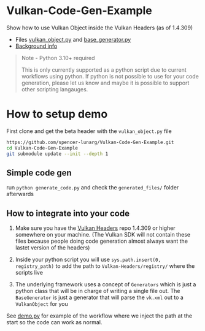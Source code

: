 # Vulkan-Code-Gen-Example

Show how to use Vulkan Object inside the Vulkan Headers (as of 1.4.309)

- Files [vulkan_object.py](https://github.com/KhronosGroup/Vulkan-Headers/blob/main/registry/vulkan_object.py) and [base_generator.py](https://github.com/KhronosGroup/Vulkan-Headers/blob/main/registry/base_generator.py)
- [Background info](./Vulkan_Code_Gen.pdf)

> Note - Python 3.10+ required
>
> This is only currently supported as a python script due to current workflows using python. If python is not possible to use for your code generation, please let us know and maybe it is possible to support other scripting langauges.

# How to setup demo

First clone and get the beta header with the `vulkan_object.py` file

```bash
https://github.com/spencer-lunarg/Vulkan-Code-Gen-Example.git
cd Vulkan-Code-Gen-Example
git submodule update --init --depth 1
```

## Simple code gen

run `python generate_code.py` and check the `generated_files/` folder afterwards

## How to integrate into your code

1. Make sure you have the [Vulkan Headers](https://github.com/KhronosGroup/Vulkan-Headers) repo 1.4.309 or higher somewhere on your machine. (The Vulkan SDK will not contain these files because people doing code generation almost always want the lastet version of the headers)

2. Inside your python script you will use `sys.path.insert(0, registry_path)` to add the path to `Vulkan-Headers/registry/` where the scripts live

3. The underlying framework uses a concept of `Generators` which is just a python class that will be in charge of writing a single file out. The `BaseGenerator` is just a generator that will parse the `vk.xml` out to a `VulkanObject` for you

See [demo.py](./demo.py) for example of the workflow where we inject the path at the start so the code can work as normal.